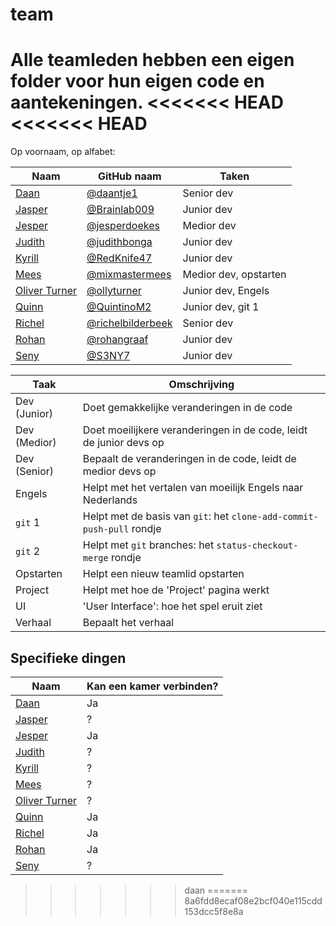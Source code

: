 # team

Alle teamleden hebben een eigen folder 
voor hun eigen code en aantekeningen.
<<<<<<< HEAD
<<<<<<< HEAD
=======

Op voornaam, op alfabet:

Naam|GitHub naam|Taken
---|---|---
[Daan](daan/README.md)|[@daantje1](https://github.com/daantje1)|Senior dev
[Jasper](jasper/README.md)|[@Brainlab009](https://github.com/Brainlab009)|Junior dev
[Jesper](jesper/README.md)|[@jesperdoekes](https://github.com/jesperdoekes)|Medior dev
[Judith](judith/README.md)|[@judithbonga](https://github.com/judithbonga)|Junior dev
[Kyrill](kyrill/README.md)|[@RedKnife47](https://github.com/RedKnife47)|Junior dev
[Mees](mees/README.md)|[@mixmastermees](https://github.com/mixmastermees)|Medior dev, opstarten
[Oliver Turner](oliver/README.md)|[@ollyturner](https://github.com/ollyturner)|Junior dev, Engels
[Quinn](quinn/README.md)|[@QuintinoM2](https://github.com/QuintinoM2)|Junior dev, git 1
[Richel](richel/README.md)|[@richelbilderbeek](https://github.com/richelbilderbeek)|Senior dev
[Rohan](rohan/README.md)|[@rohangraaf](https://github.com/rohangraaf)|Junior dev
[Seny](seny/README.md)|[@S3NY7](https://github.com/S3NY7)|Junior dev

Taak|Omschrijving
---|---
Dev (Junior)|Doet gemakkelijke veranderingen in de code
Dev (Medior)|Doet moeilijkere veranderingen in de code, leidt de junior devs op
Dev (Senior)|Bepaalt de veranderingen in de code, leidt de medior devs op
Engels|Helpt met het vertalen van moeilijk Engels naar Nederlands
`git` 1|Helpt met de basis van `git`: het `clone-add-commit-push-pull` rondje
`git` 2|Helpt met `git` branches: het `status-checkout-merge` rondje
Opstarten|Helpt een nieuw teamlid opstarten
Project|Helpt met hoe de 'Project' pagina werkt
UI|'User Interface': hoe het spel eruit ziet
Verhaal|Bepaalt het verhaal

## Specifieke dingen

Naam|Kan een kamer verbinden?
---|---
[Daan](daan/README.md)|Ja
[Jasper](jasper/README.md)|?
[Jesper](jesper/README.md)|Ja
[Judith](judith/README.md)|?
[Kyrill](kyrill/README.md)|?
[Mees](mees/README.md)|?
[Oliver Turner](oliver/README.md)|?
[Quinn](quinn/README.md)|Ja
[Richel](richel/README.md)|Ja
[Rohan](rohan/README.md)|Ja
[Seny](seny/README.md)|?
>>>>>>> daan
=======
>>>>>>> 8a6fdd8ecaf08e2bcf040e115cdd153dcc5f8e8a
